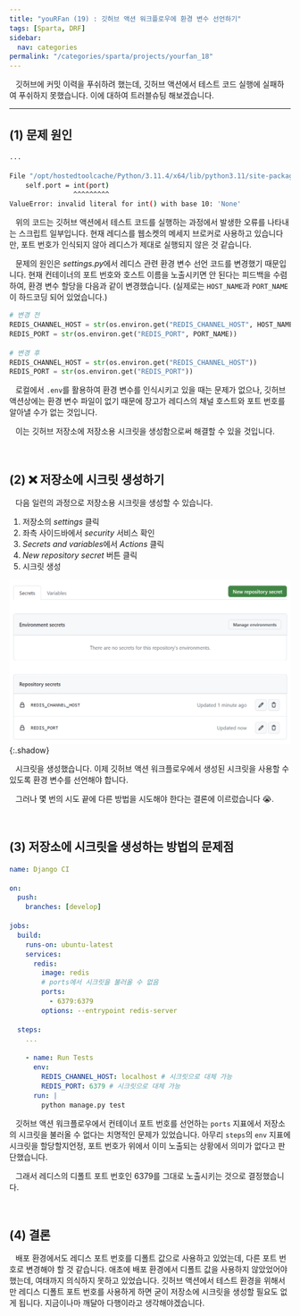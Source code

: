 ```yaml
---
title: "youRFan (19) : 깃허브 액션 워크플로우에 환경 변수 선언하기"
tags: [Sparta, DRF]
sidebar:
  nav: categories
permalink: "/categories/sparta/projects/yourfan_18"
---
```


<div class="article__content" markdown="1">

&ensp; 깃허브에 커밋 이력을 푸쉬하려 했는데, 깃허브 액션에서 테스트 코드 실행에 실패하여 푸쉬하지 못했습니다. 이에 대하여 트러블슈팅 해보겠습니다.

---

## (1) 문제 원인

```bash
...

File "/opt/hostedtoolcache/Python/3.11.4/x64/lib/python3.11/site-packages/redis/asyncio/connection.py", line 522, in __init__
    self.port = int(port)
                ^^^^^^^^^
ValueError: invalid literal for int() with base 10: 'None'
```

&ensp; 위의 코드는 깃허브 액션에서 테스트 코드를 실행하는 과정에서 발생한 오류를 나타내는 스크립트 일부입니다. 현재 레디스를 웹소켓의 메세지 브로커로 사용하고 있습니다만, 포트 번호가 인식되지 않아 레디스가 제대로 실행되지 않은 것 같습니다.

&ensp; 문제의 원인은 *settings.py*에서 레디스 관련 환경 변수 선언 코드를 변경했기 때문입니다. 현재 컨테이너의 포트 번호와 호스트 이름을 노출시키면 안 된다는 피드백을 수렴하여, 환경 변수 할당을 다음과 같이 변경했습니다. (실제로는 `HOST_NAME`과 `PORT_NAME`이 하드코딩 되어 있었습니다.)

```python
# 변경 전
REDIS_CHANNEL_HOST = str(os.environ.get("REDIS_CHANNEL_HOST", HOST_NAME))
REDIS_PORT = str(os.environ.get("REDIS_PORT", PORT_NAME))

# 변경 후
REDIS_CHANNEL_HOST = str(os.environ.get("REDIS_CHANNEL_HOST"))
REDIS_PORT = str(os.environ.get("REDIS_PORT"))
```

&ensp; 로컬에서 `.env`를 활용하여 환경 변수를 인식시키고 있을 때는 문제가 없으나, 깃허브 액션상에는 환경 변수 파일이 없기 때문에 장고가 레디스의 채널 호스트와 포트 번호를 알아낼 수가 없는 것입니다.

&ensp; 이는 깃허브 저장소에 저장소용 시크릿을 생성함으로써 해결할 수 있을 것입니다.

<br/>

## (2) ❌ 저장소에 시크릿 생성하기

&ensp; 다음 일련의 과정으로 저장소용 시크릿을 생성할 수 있습니다.

1. 저장소의 _settings_ 클릭
2. 좌측 사이드바에서 _security_ 서비스 확인
3. *Secrets and variables*에서 _Actions_ 클릭
4. _New repository secret_ 버튼 클릭
5. 시크릿 생성

![Repository secrets](/assets/images/sparta/projects/yourfan/yourfan_12.png){:.shadow}

&ensp; 시크릿을 생성했습니다. 이제 깃허브 액션 워크플로우에서 생성된 시크릿을 사용할 수 있도록 환경 변수를 선언해야 합니다.

&ensp; 그러나 몇 번의 시도 끝에 다른 방법을 시도해야 한다는 결론에 이르렀습니다 😭.

<br/>

## (3) 저장소에 시크릿을 생성하는 방법의 문제점

```yaml
name: Django CI

on:
  push:
    branches: [develop]

jobs:
  build:
    runs-on: ubuntu-latest
    services:
      redis:
        image: redis
        # ports에서 시크릿을 불러올 수 없음
        ports:
          - 6379:6379
        options: --entrypoint redis-server

  steps:
    ...

    - name: Run Tests
      env:
        REDIS_CHANNEL_HOST: localhost # 시크릿으로 대체 가능
        REDIS_PORT: 6379 # 시크릿으로 대체 가능
      run: |
        python manage.py test
```

&ensp; 깃허브 액션 워크플로우에서 컨테이너 포트 번호를 선언하는 `ports` 지표에서 저장소의 시크릿을 불러올 수 없다는 치명적인 문제가 있었습니다. 아무리 `steps`의 `env` 지표에 시크릿을 할당할지언정, 포트 번호가 위에서 이미 노출되는 상황에서 의미가 없다고 판단했습니다.

&ensp; 그래서 레디스의 디폴트 포트 번호인 6379를 그대로 노출시키는 것으로 결정했습니다.

<br/>

## (4) 결론

&ensp; 배포 환경에서도 레디스 포트 번호를 디폴트 값으로 사용하고 있었는데, 다른 포트 번호로 변경해야 할 것 같습니다. 애초에 배포 환경에서 디폴트 값을 사용하지 않았었어야 했는데, 여태까지 의식하지 못하고 있었습니다. 깃허브 액션에서 테스트 환경을 위해서만 레디스 디폴트 포트 번호를 사용하게 하면 굳이 저장소에 시크릿을 생성할 필요도 없게 됩니다. 지금이나마 깨달아 다행이라고 생각해야겠습니다.

</div>
